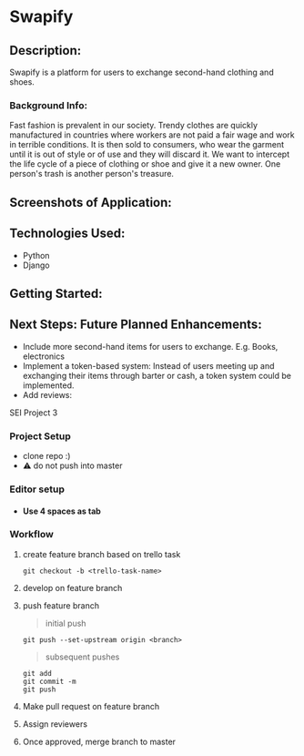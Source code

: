 # Swapify

## Description:
Swapify is a platform for users to exchange second-hand clothing and shoes. 

### Background Info:
Fast fashion is prevalent in our society. 
Trendy clothes are quickly manufactured in countries where workers are not paid a fair wage and work in terrible conditions. It is then sold to consumers, who wear the garment until it is out of style or of use and they will discard it. We want to intercept the life cycle of a piece of clothing or shoe and give it a new owner. One person's trash is another person's treasure.


## Screenshots of Application:

## Technologies Used:
- Python
- Django

## Getting Started:

## Next Steps: Future Planned Enhancements:
- Include more second-hand items for users to exchange. E.g. Books, electronics
- Implement a token-based system: Instead of users meeting up and exchanging their items through barter or cash, a token system could be implemented.
- Add reviews: 



SEI Project 3

### Project Setup
- clone repo :)
- :warning: do not push into master

### Editor setup
- #### Use 4 spaces as tab

### Workflow
1. create feature branch based on trello task
    ```
    git checkout -b <trello-task-name>
    ```
2. develop on feature branch
3. push feature branch
    
    > initial push
    ```
    git push --set-upstream origin <branch>
    ```

    > subsequent pushes
    ```
    git add
    git commit -m
    git push 
    ```
4. Make pull request on feature branch
5. Assign reviewers
6. Once approved, merge branch to master

